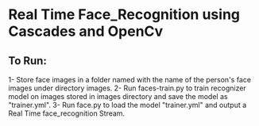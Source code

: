 # Real Time Face_Recognition using Cascades and OpenCv

## To Run:
1- Store face images in a folder named with the name of the person's face images under directory images.
2- Run faces-train.py to train recognizer model on images stored in images directory and save the model as "trainer.yml".
3- Run face.py to load the model "trainer.yml" and output a Real Time face_recognition Stream.
